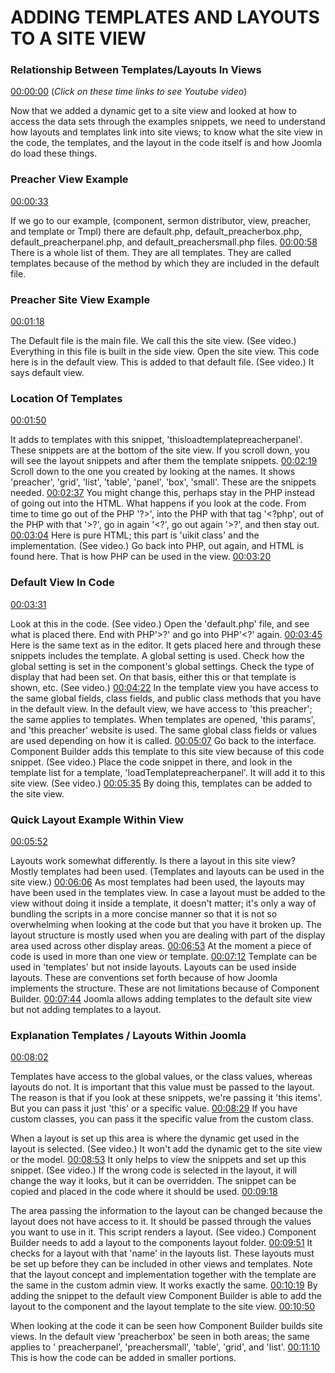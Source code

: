# ADDING TEMPLATES AND LAYOUTS TO A SITE VIEW

### Relationship Between Templates/Layouts In Views

[00:00:00](https://www.youtube.com/watch?v=6VBbi3Rl2eY&list=PLQRGFI8XZ_wtGvPQZWBfDzzlERLQgpMRE&t=00h00m00s)
(_Click on these time links to see Youtube video_)

Now that we added a dynamic get to a site view and looked at how to access the data sets through the examples snippets, we need to understand how layouts and templates link into site views; to know what the site view in the code, the templates, and the layout in the code itself is and how Joomla do load these things. 

### Preacher View Example

[00:00:33](https://www.youtube.com/watch?v=6VBbi3Rl2eY&list=PLQRGFI8XZ_wtGvPQZWBfDzzlERLQgpMRE&t=00h00m33s)

If we go to our example, (component, sermon distributor, view, preacher, and template or Tmpl) there are default.php, default_preacherbox.php, default_preacherpanel.php, and default_preachersmall.php files. [00:00:58](https://www.youtube.com/watch?v=6VBbi3Rl2eY&list=PLQRGFI8XZ_wtGvPQZWBfDzzlERLQgpMRE&t=00h00m58s) There is a whole list of them. They are all templates. They are called templates because of the method by which they are included in the default file.

### Preacher Site View Example

[00:01:18](https://www.youtube.com/watch?v=6VBbi3Rl2eY&list=PLQRGFI8XZ_wtGvPQZWBfDzzlERLQgpMRE&t=00h01m18s) 

The Default file is the main file. We call this the site view. (See video.) Everything in this file is built in the side view. Open the site view. This code here is in the default view. This is added to that default file. (See video.) It says default view.

### Location Of Templates

[00:01:50](https://www.youtube.com/watch?v=6VBbi3Rl2eY&list=PLQRGFI8XZ_wtGvPQZWBfDzzlERLQgpMRE&t=00h01m50s)

It adds to templates with this snippet, 'thisloadtemplatepreacherpanel'. These snippets are at the bottom of the site view. If you scroll down, you will see the layout snippets and after them the template snippets. [00:02:19](https://www.youtube.com/watch?v=6VBbi3Rl2eY&list=PLQRGFI8XZ_wtGvPQZWBfDzzlERLQgpMRE&t=00h02m19s) Scroll down to the one you created by looking at the names. It shows  'preacher', 'grid', 'list', 'table', 'panel', 'box', 'small'. These are the snippets needed. [00:02:37](https://www.youtube.com/watch?v=6VBbi3Rl2eY&list=PLQRGFI8XZ_wtGvPQZWBfDzzlERLQgpMRE&t=00h02m37s) You might change this, perhaps stay in the PHP instead of going out into the HTML. What happens if you look at the code. From time to time go out of the PHP '?>', into the PHP with that tag '<?php', out of the PHP with that '>?', go in again '<?', go out again '>?', and then stay out. [00:03:04](https://www.youtube.com/watch?v=6VBbi3Rl2eY&list=PLQRGFI8XZ_wtGvPQZWBfDzzlERLQgpMRE&t=00h03m04s) Here is pure HTML; this part is 'uikit class' and the implementation. (See video.) Go back into  PHP, out again, and HTML is found here. That is how PHP can be used in the view. [00:03:20](https://www.youtube.com/watch?v=6VBbi3Rl2eY&list=PLQRGFI8XZ_wtGvPQZWBfDzzlERLQgpMRE&t=00h03m20s)

### Default View In Code

[00:03:31](https://www.youtube.com/watch?v=6VBbi3Rl2eY&list=PLQRGFI8XZ_wtGvPQZWBfDzzlERLQgpMRE&t=00h03m31s)

Look at this in the code. (See video.) Open the 'default.php' file, and see what is placed there. End with PHP'>?' and go into PHP'<?' again. [00:03:45](https://www.youtube.com/watch?v=6VBbi3Rl2eY&list=PLQRGFI8XZ_wtGvPQZWBfDzzlERLQgpMRE&t=00h03m45s) Here is the same text as in the editor. It gets placed here and through these snippets includes the template. A global setting is used. Check how the global setting is set in the component's global settings. Check the type of display that had been set. On that basis, either this or that template is shown, etc. (See video.) [00:04:22](https://www.youtube.com/watch?v=6VBbi3Rl2eY&list=PLQRGFI8XZ_wtGvPQZWBfDzzlERLQgpMRE&t=00h04m22s) In the template view you have access to the same global fields, class fields, and public class methods that you have in the default view. In the default view, we have access to 'this preacher'; the same applies to templates. When templates are opened, 'this params', and 'this preacher' website is used. The same global class fields or values are used depending on how it is called. [00:05:07](https://www.youtube.com/watch?v=6VBbi3Rl2eY&list=PLQRGFI8XZ_wtGvPQZWBfDzzlERLQgpMRE&t=00h05m07s) Go back to the interface. Component Builder  adds this template to this site view because of this code snippet. (See video.) Place the code snippet in there, and look in the template list for a template, 'loadTemplatepreacherpanel'. It will add it to this site view. (See video.) [00:05:35](https://www.youtube.com/watch?v=6VBbi3Rl2eY&list=PLQRGFI8XZ_wtGvPQZWBfDzzlERLQgpMRE&t=00h05m35s) By doing this, templates can be added to the site view.

### Quick Layout Example Within View

[00:05:52](https://www.youtube.com/watch?v=6VBbi3Rl2eY&list=PLQRGFI8XZ_wtGvPQZWBfDzzlERLQgpMRE&t=00h05m52s)

Layouts work somewhat differently. Is there a layout in this site view? Mostly templates had been used. (Templates and layouts can be used in the site view.) [00:06:06](https://www.youtube.com/watch?v=6VBbi3Rl2eY&list=PLQRGFI8XZ_wtGvPQZWBfDzzlERLQgpMRE&t=00h06m06s) As most templates had been used, the layouts may have been used in the templates view. In case a layout must be added to the view without doing it inside a template, it doesn't matter; it's only a way of bundling the scripts in a more concise manner so that it is not so overwhelming when looking at the code but that you have it broken up. The layout structure is mostly used when you are dealing with part of the display area used across other display areas. [00:06:53](https://www.youtube.com/watch?v=6VBbi3Rl2eY&list=PLQRGFI8XZ_wtGvPQZWBfDzzlERLQgpMRE&t=00h06m53s) At the moment a piece of code is used in more than one view or template. [00:07:12](https://www.youtube.com/watch?v=6VBbi3Rl2eY&list=PLQRGFI8XZ_wtGvPQZWBfDzzlERLQgpMRE&t=00h07m12s) Template can be used in 'templates' but not inside layouts. Layouts can be used inside layouts. These are conventions set forth because of how Joomla implements the structure. These are not limitations because of Component Builder. [00:07:44](https://www.youtube.com/watch?v=6VBbi3Rl2eY&list=PLQRGFI8XZ_wtGvPQZWBfDzzlERLQgpMRE&t=00h07m44s) Joomla allows adding templates to the default site view but not adding templates to a layout. 

### Explanation Templates / Layouts Within Joomla

[00:08:02](https://www.youtube.com/watch?v=6VBbi3Rl2eY&list=PLQRGFI8XZ_wtGvPQZWBfDzzlERLQgpMRE&t=00h08m02s)

Templates have access to the global values, or the class values, whereas layouts do not. It is important that this value must be passed to the layout. The reason is that if you look at these snippets, we're passing it 'this items'. But you can pass it just 'this' or a specific value. [00:08:29](https://www.youtube.com/watch?v=6VBbi3Rl2eY&list=PLQRGFI8XZ_wtGvPQZWBfDzzlERLQgpMRE&t=00h08m29s) If you have custom classes, you can pass it the specific value from the custom class.

When a layout is set up this area is where the dynamic get used in the layout is selected. (See video.) It won't add the dynamic get to the site view or the model. [00:08:53](https://www.youtube.com/watch?v=6VBbi3Rl2eY&list=PLQRGFI8XZ_wtGvPQZWBfDzzlERLQgpMRE&t=00h08m53s) It only helps to view the snippets and set up this snippet. (See video.) If the wrong code is selected in the layout, it will change the way it looks, but it can be overridden. The snippet can be copied and placed in the code where it should be used. [00:09:18](https://www.youtube.com/watch?v=6VBbi3Rl2eY&list=PLQRGFI8XZ_wtGvPQZWBfDzzlERLQgpMRE&t=00h09m18s)

The area passing the information to the layout can be changed because the layout does not have access to it. It should be passed through the values you want to use in it. This script renders a layout. (See video.) Component Builder needs to add a layout to the components layout folder. [00:09:51](https://www.youtube.com/watch?v=6VBbi3Rl2eY&list=PLQRGFI8XZ_wtGvPQZWBfDzzlERLQgpMRE&t=00h09m51s) It checks for a layout with that 'name' in the layouts list. These layouts must be set up before they can be included in other views and templates. Note that the layout concept and implementation together with the template are the same in the custom admin view. It works exactly the same. [00:10:19](https://www.youtube.com/watch?v=6VBbi3Rl2eY&list=PLQRGFI8XZ_wtGvPQZWBfDzzlERLQgpMRE&t=00h10m19s) By adding the snippet to the default view Component Builder is able to add the layout to the component and the layout template to the site view. [00:10:50](https://www.youtube.com/watch?v=6VBbi3Rl2eY&list=PLQRGFI8XZ_wtGvPQZWBfDzzlERLQgpMRE&t=00h10m50s)

When looking at the code it can be seen how Component Builder builds site views. In the default view 'preacherbox' be seen in both areas; the same applies to ' preacherpanel', 'preachersmall', 'table', 'grid', and 'list'. [00:11:10](https://www.youtube.com/watch?v=6VBbi3Rl2eY&list=PLQRGFI8XZ_wtGvPQZWBfDzzlERLQgpMRE&t=00h11m10s) This is how the code can be added in smaller portions.